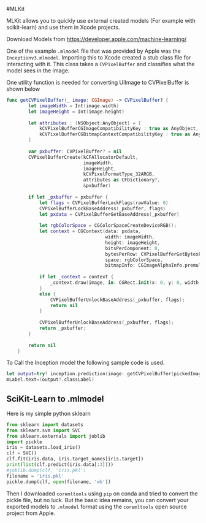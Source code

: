 #MLKit

MLKit allows you to quickly use external created models (For example with scikit-learn) and use them in Xcode projects.

Download Models from https://developer.apple.com/machine-learning/

One of the example `.mlmodel` file that was provided by Apple was the `Inceptionv3.mlmodel`. Importing this to Xcode created a stub class file for interacting with it. This class takes a `CVPixelBuffer` and classifies what the model sees in the image.

One utility function is needed for converting UIImage to CVPixelBuffer is shown below 

```swift
func getCVPixelBuffer(_ image: CGImage) -> CVPixelBuffer? {
        let imageWidth = Int(image.width)
        let imageHeight = Int(image.height)
        
        let attributes : [NSObject:AnyObject] = [
            kCVPixelBufferCGImageCompatibilityKey : true as AnyObject,
            kCVPixelBufferCGBitmapContextCompatibilityKey : true as AnyObject
        ]
        
        var pxbuffer: CVPixelBuffer? = nil
        CVPixelBufferCreate(kCFAllocatorDefault,
                            imageWidth,
                            imageHeight,
                            kCVPixelFormatType_32ARGB,
                            attributes as CFDictionary?,
                            &pxbuffer)
        
        if let _pxbuffer = pxbuffer {
            let flags = CVPixelBufferLockFlags(rawValue: 0)
            CVPixelBufferLockBaseAddress(_pxbuffer, flags)
            let pxdata = CVPixelBufferGetBaseAddress(_pxbuffer)
            
            let rgbColorSpace = CGColorSpaceCreateDeviceRGB();
            let context = CGContext(data: pxdata,
                                    width: imageWidth,
                                    height: imageHeight,
                                    bitsPerComponent: 8,
                                    bytesPerRow: CVPixelBufferGetBytesPerRow(_pxbuffer),
                                    space: rgbColorSpace,
                                    bitmapInfo: CGImageAlphaInfo.premultipliedFirst.rawValue)
            
            if let _context = context {
                _context.draw(image, in: CGRect.init(x: 0, y: 0, width: imageWidth, height: imageHeight))
            }
            else {
                CVPixelBufferUnlockBaseAddress(_pxbuffer, flags);
                return nil
            }
            
            CVPixelBufferUnlockBaseAddress(_pxbuffer, flags);
            return _pxbuffer;
        }
        
        return nil
    }
```

To Call the Inception model the following sample code is used.

```swift
let output=try? inception.prediction(image: getCVPixelBuffer(pickedImage.cgImage!)!)
mLabel.text=(output?.classLabel)
```


## SciKit-Learn  to .mlmodel

Here is my simple python sklearn 

```python
from sklearn import datasets
from sklearn.svm import SVC
from sklearn.externals import joblib
import pickle
iris = datasets.load_iris()
clf = SVC()
clf.fit(iris.data, iris.target_names[iris.target])  
print(list(clf.predict(iris.data[:3])))
#joblib.dump(clf, 'iris.pkl') 
filename = 'iris.pkl'
pickle.dump(clf, open(filename, 'wb'))
```

Then I downloaded `coremltools` using `pip` on conda and tried to convert the pickle file, but no luck. But the basic idea remains, you can convert your exported models to `.mlmodel` format using the `coremltools` open source project from Apple.



